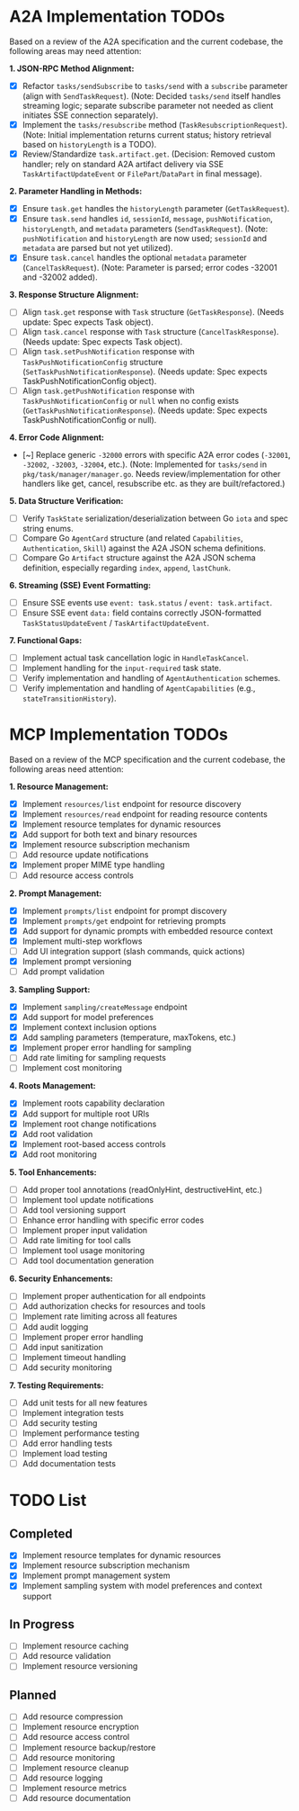 # A2A Implementation TODOs

Based on a review of the A2A specification and the current codebase, the following areas may need attention:

**1. JSON-RPC Method Alignment:**

- [x] Refactor `tasks/sendSubscribe` to `tasks/send` with a `subscribe` parameter (align with `SendTaskRequest`). (Note: Decided `tasks/send` itself handles streaming logic; separate subscribe parameter not needed as client initiates SSE connection separately).
- [x] Implement the `tasks/resubscribe` method (`TaskResubscriptionRequest`). (Note: Initial implementation returns current status; history retrieval based on `historyLength` is a TODO).
- [x] Review/Standardize `task.artifact.get`. (Decision: Removed custom handler; rely on standard A2A artifact delivery via SSE `TaskArtifactUpdateEvent` or `FilePart`/`DataPart` in final message).

**2. Parameter Handling in Methods:**

- [x] Ensure `task.get` handles the `historyLength` parameter (`GetTaskRequest`).
- [x] Ensure `task.send` handles `id`, `sessionId`, `message`, `pushNotification`, `historyLength`, and `metadata` parameters (`SendTaskRequest`). (Note: `pushNotification` and `historyLength` are now used; `sessionId` and `metadata` are parsed but not yet utilized).
- [x] Ensure `task.cancel` handles the optional `metadata` parameter (`CancelTaskRequest`). (Note: Parameter is parsed; error codes -32001 and -32002 added).

**3. Response Structure Alignment:**

- [ ] Align `task.get` response with `Task` structure (`GetTaskResponse`). (Needs update: Spec expects Task object).
- [ ] Align `task.cancel` response with `Task` structure (`CancelTaskResponse`). (Needs update: Spec expects Task object).
- [ ] Align `task.setPushNotification` response with `TaskPushNotificationConfig` structure (`SetTaskPushNotificationResponse`). (Needs update: Spec expects TaskPushNotificationConfig object).
- [ ] Align `task.getPushNotification` response with `TaskPushNotificationConfig` or `null` when no config exists (`GetTaskPushNotificationResponse`). (Needs update: Spec expects TaskPushNotificationConfig or null).

**4. Error Code Alignment:**

- [~] Replace generic `-32000` errors with specific A2A error codes (`-32001`, `-32002`, `-32003`, `-32004`, etc.). (Note: Implemented for `tasks/send` in `pkg/task/manager/manager.go`. Needs review/implementation for other handlers like get, cancel, resubscribe etc. as they are built/refactored.)

**5. Data Structure Verification:**

- [ ] Verify `TaskState` serialization/deserialization between Go `iota` and spec string enums.
- [ ] Compare Go `AgentCard` structure (and related `Capabilities`, `Authentication`, `Skill`) against the A2A JSON schema definitions.
- [ ] Compare Go `Artifact` structure against the A2A JSON schema definition, especially regarding `index`, `append`, `lastChunk`.

**6. Streaming (SSE) Event Formatting:**

- [ ] Ensure SSE events use `event: task.status` / `event: task.artifact`.
- [ ] Ensure SSE event `data:` field contains correctly JSON-formatted `TaskStatusUpdateEvent` / `TaskArtifactUpdateEvent`.

**7. Functional Gaps:**

- [ ] Implement actual task cancellation logic in `HandleTaskCancel`.
- [ ] Implement handling for the `input-required` task state.
- [ ] Verify implementation and handling of `AgentAuthentication` schemes.
- [ ] Verify implementation and handling of `AgentCapabilities` (e.g., `stateTransitionHistory`).

# MCP Implementation TODOs

Based on a review of the MCP specification and the current codebase, the following areas need attention:

**1. Resource Management:**

- [x] Implement `resources/list` endpoint for resource discovery
- [x] Implement `resources/read` endpoint for reading resource contents
- [x] Implement resource templates for dynamic resources
- [x] Add support for both text and binary resources
- [x] Implement resource subscription mechanism
- [ ] Add resource update notifications
- [x] Implement proper MIME type handling
- [ ] Add resource access controls

**2. Prompt Management:**

- [x] Implement `prompts/list` endpoint for prompt discovery
- [x] Implement `prompts/get` endpoint for retrieving prompts
- [x] Add support for dynamic prompts with embedded resource context
- [x] Implement multi-step workflows
- [ ] Add UI integration support (slash commands, quick actions)
- [x] Implement prompt versioning
- [ ] Add prompt validation

**3. Sampling Support:**

- [x] Implement `sampling/createMessage` endpoint
- [x] Add support for model preferences
- [x] Implement context inclusion options
- [x] Add sampling parameters (temperature, maxTokens, etc.)
- [x] Implement proper error handling for sampling
- [ ] Add rate limiting for sampling requests
- [ ] Implement cost monitoring

**4. Roots Management:**

- [x] Implement roots capability declaration
- [x] Add support for multiple root URIs
- [x] Implement root change notifications
- [x] Add root validation
- [x] Implement root-based access controls
- [x] Add root monitoring

**5. Tool Enhancements:**

- [ ] Add proper tool annotations (readOnlyHint, destructiveHint, etc.)
- [ ] Implement tool update notifications
- [ ] Add tool versioning support
- [ ] Enhance error handling with specific error codes
- [ ] Implement proper input validation
- [ ] Add rate limiting for tool calls
- [ ] Implement tool usage monitoring
- [ ] Add tool documentation generation

**6. Security Enhancements:**

- [ ] Implement proper authentication for all endpoints
- [ ] Add authorization checks for resources and tools
- [ ] Implement rate limiting across all features
- [ ] Add audit logging
- [ ] Implement proper error handling
- [ ] Add input sanitization
- [ ] Implement timeout handling
- [ ] Add security monitoring

**7. Testing Requirements:**

- [ ] Add unit tests for all new features
- [ ] Implement integration tests
- [ ] Add security testing
- [ ] Implement performance testing
- [ ] Add error handling tests
- [ ] Implement load testing
- [ ] Add documentation tests

# TODO List

## Completed

- [x] Implement resource templates for dynamic resources
- [x] Implement resource subscription mechanism
- [x] Implement prompt management system
- [x] Implement sampling system with model preferences and context support

## In Progress

- [ ] Implement resource caching
- [ ] Add resource validation
- [ ] Implement resource versioning

## Planned

- [ ] Add resource compression
- [ ] Implement resource encryption
- [ ] Add resource access control
- [ ] Implement resource backup/restore
- [ ] Add resource monitoring
- [ ] Implement resource cleanup
- [ ] Add resource logging
- [ ] Implement resource metrics
- [ ] Add resource documentation
